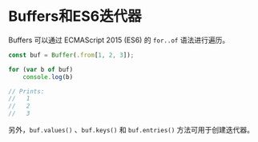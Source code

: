 # Buffers和ES6迭代器

Buffers 可以通过 ECMAScript 2015 (ES6) 的 `for..of` 语法进行遍历。

```javascript
const buf = Buffer(.from[1, 2, 3]);

for (var b of buf)
    console.log(b)

// Prints:
//   1
//   2
//   3
```

另外，`buf.values()` 、`buf.keys()` 和 `buf.entries()` 方法可用于创建迭代器。